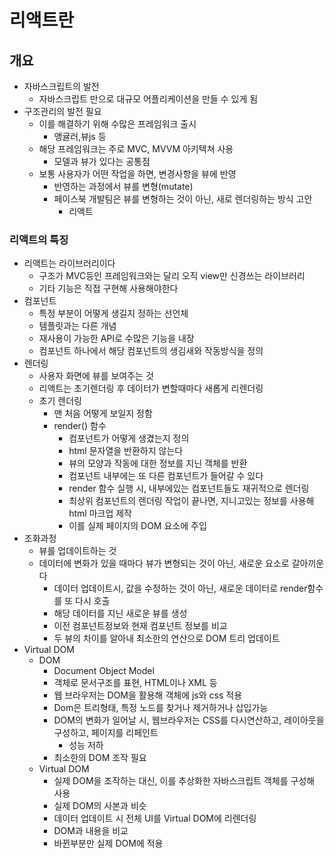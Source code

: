 # 리액트란
## 개요
- 자바스크립트의 발전
  - 자바스크립트 만으로 대규모 어플리케이션을 만들 수 있게 됨
- 구조관리의 발전 필요
  - 이를 해결하기 위해 수많은 프레임워크 출시
    - 앵귤러,뷰js 등
  - 해당 프레임워크는 주로 MVC, MVVM 아키텍쳐 사용
    - 모델과 뷰가 있다는 공통점
  - 보통 사용자가 어떤 작업을 하면, 변경사항을 뷰에 반영
    - 반영하는 과정에서 뷰를 변형(mutate)
    - 페이스북 개발팀은 뷰를 변형하는 것이 아닌, 새로 렌더링하는 방식 고안
      - 리액트   

### 리액트의 특징
- 리액트는 라이브러리이다
  - 구조가 MVC등인 프레임워크와는 달리 오직 view만 신경쓰는 라이브러리
  - 기타 기능은 직접 구현해 사용해야한다
- 컴포넌트
  - 특정 부분이 어떻게 생길지 정하는 선언체
  - 템플릿과는 다른 개념
  - 재사용이 가능한 API로 수많은 기능을 내장
  - 컴포넌트 하나에서 해당 컴포넌트의 생김새와 작동방식을 정의
- 렌더링
  - 사용자 화면에 뷰를 보여주는 것
  - 리액트는 초기렌더링 후 데이터가 변할때마다 새롭게 리렌더링
  - 초기 렌더링
    - 맨 처음 어떻게 보일지 정함
    - render() 함수
      - 컴포넌트가 어떻게 생겼는지 정의
      - html 문자열을 반환하지 않는다
      - 뷰의 모양과 작동에 대한 정보를 지닌 객체를 반환
      - 컴포넌트 내부에는 또 다른 컴포넌트가 들어갈 수 있다
      - render 함수 실행 시, 내부에있는 컴포넌트들도 재귀적으로 렌더링
      - 최상위 컴포넌트의 렌더링 작업이 끝나면, 지니고있는 정보를 사용해 html 마크업 제작
      - 이를 실제 페이지의 DOM 요소에 주입
- 조화과정
  - 뷰를 업데이트하는 것
  - 데이터에 변화가 있을 때마다 뷰가 변형되는 것이 아닌, 새로운 요소로 갈아끼운다
    - 데이터 업데이트시, 값을 수정하는 것이 아닌, 새로운 데이터로 render함수를 또 다시 호출
    - 해당 데이터를 지닌 새로운 뷰를 생성
    - 이전 컴포넌트정보와 현재 컴포넌트 정보를 비교
    - 두 뷰의 차이를 알아내 최소한의 연산으로 DOM 트리 업데이트
- Virtual DOM
  - DOM
    - Document Object Model
    - 객체로 문서구조를 표현, HTML이나 XML 등
    - 웹 브라우저는 DOM을 활용해 객체에 js와 css 적용
    - Dom은 트리형태, 특정 노드를 찾거나 제거하거나 삽입가능
    - DOM의 변화가 일어날 시, 웹브라우저는 CSS를 다시연산하고, 레이아웃을 구성하고, 페이지를 리페인트
      - 성능 저하
    - 최소한의 DOM 조작 필요
  - Virtual DOM
    - 실제 DOM을 조작하는 대신, 이를 추상화한 자바스크립트 객체를 구성해 사용
    - 실제 DOM의 사본과 비슷
    - 데이터 업데이트 시 전체 UI를 Virtual DOM에 리렌더링
    - DOM과 내용을 비교
    - 바뀐부분만 실제 DOM에 적용
